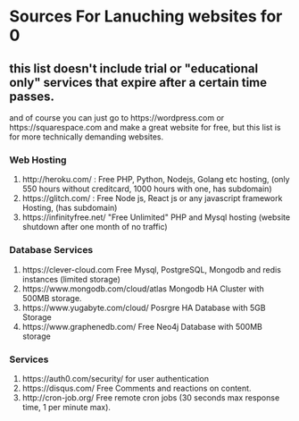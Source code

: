 # Sources For Lanuching websites for 0

<h2>this list doesn't include trial or "educational only" services that expire after a certain time passes.</h2>
<p>and of course you can just go to https://wordpress.com or https://squarespace.com and make a great website for free, but this list is for more technically demanding websites.</p>

<h3>Web Hosting</h3>
<ol>
  <li>http://heroku.com/ : Free PHP, Python, Nodejs, Golang etc hosting, (only 550 hours without creditcard, 1000 hours with one, has subdomain)</li>
  <li>https://glitch.com/ : Free Node js, React js or any javascript framework Hosting, (has subdomain)</li>
  <li>https://infinityfree.net/ "Free Unlimited" PHP and Mysql hosting (website shutdown after one month of no traffic)
</ol>

<h3>Database Services</h3>
<ol>
  <li>https://clever-cloud.com Free Mysql, PostgreSQL, Mongodb and redis instances (limited storage)</li>
  <li>https://www.mongodb.com/cloud/atlas Mongodb HA Cluster with 500MB storage.</li>
  <li>https://www.yugabyte.com/cloud/ Posrgre HA Database with 5GB Storage</li>
  <li>https://www.graphenedb.com/ Free Neo4j Database with 500MB storage</li>
</ol>

<h3>Services</h3>
<ol>
  <li>https://auth0.com/security/ for user authentication</li>
  <li>https://disqus.com/ Free Comments and reactions on content.</li>
  <li>http://cron-job.org/ Free remote cron jobs (30 seconds max response time, 1 per minute max).</li>
</ol>
